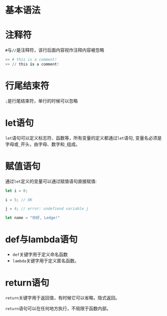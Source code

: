 # 基本语法

# 注释符

`#`与`//`是注释符，该行后面内容视作注释内容被忽略

```python
>> # this is a comment!
>> // this is a comment!
```

# 行尾结束符

`;`是行尾结束符，单行的时候可以忽略


# let语句

`let`语句可以定义标志符、函数等，所有变量的定义都通过`let`语句, 变量名必须是字母或`_`开头，由字母、数字和`_`组成。

# 赋值语句

通过`let`定义的变量可以通过赋值语句直接赋值:

```javascript
let i = 0;

i = 5; // OK

j = 4; // error: undefiend variable j

let name = "你好, Ledge!"
```

# def与lambda语句

- `def`关键字用于定义命名函数
- `lambda`关键字用于定义匿名函数。

# return语句

`return`关键字用于返回值，有时候它可以省略，隐式返回。

`return`语句可以在任何地方执行，不局限于函数内部。
